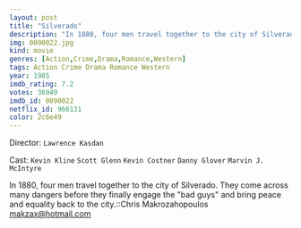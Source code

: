 ```yaml
---
layout: post
title: "Silverado"
description: "In 1880, four men travel together to the city of Silverado. They come across many dangers before they finally engage the bad guys and bring peace and equality back to the city..."
img: 0090022.jpg
kind: movie
genres: [Action,Crime,Drama,Romance,Western]
tags: Action Crime Drama Romance Western 
year: 1985
imdb_rating: 7.2
votes: 36949
imdb_id: 0090022
netflix_id: 966131
color: 2c6e49
---
```

Director: `Lawrence Kasdan`  

Cast: `Kevin Kline` `Scott Glenn` `Kevin Costner` `Danny Glover` `Marvin J. McIntyre` 

In 1880, four men travel together to the city of Silverado. They come across many dangers before they finally engage the "bad guys" and bring peace and equality back to the city.::Chris Makrozahopoulos <makzax@hotmail.com>